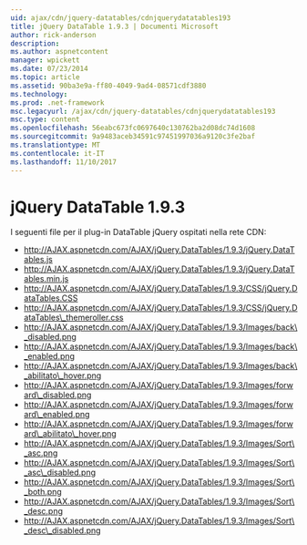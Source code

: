 ```yaml
---
uid: ajax/cdn/jquery-datatables/cdnjquerydatatables193
title: jQuery DataTable 1.9.3 | Documenti Microsoft
author: rick-anderson
description: 
ms.author: aspnetcontent
manager: wpickett
ms.date: 07/23/2014
ms.topic: article
ms.assetid: 90ba3e9a-ff80-4049-9ad4-08571cdf3880
ms.technology: 
ms.prod: .net-framework
msc.legacyurl: /ajax/cdn/jquery-datatables/cdnjquerydatatables193
msc.type: content
ms.openlocfilehash: 56eabc673fc0697640c130762ba2d08dc74d1608
ms.sourcegitcommit: 9a9483aceb34591c97451997036a9120c3fe2baf
ms.translationtype: MT
ms.contentlocale: it-IT
ms.lasthandoff: 11/10/2017
---
```

<a name="jquery-datatables-193"></a>jQuery DataTable 1.9.3
====================
I seguenti file per il plug-in DataTable jQuery ospitati nella rete CDN:

- http://AJAX.aspnetcdn.com/AJAX/jQuery.DataTables/1.9.3/jQuery.DataTables.js
- http://AJAX.aspnetcdn.com/AJAX/jQuery.DataTables/1.9.3/jQuery.DataTables.min.js
- http://AJAX.aspnetcdn.com/AJAX/jQuery.DataTables/1.9.3/CSS/jQuery.DataTables.CSS
- http://AJAX.aspnetcdn.com/AJAX/jQuery.DataTables/1.9.3/CSS/jQuery.DataTables\_themeroller.css
- http://AJAX.aspnetcdn.com/AJAX/jQuery.DataTables/1.9.3/Images/back\_disabled.png
- http://AJAX.aspnetcdn.com/AJAX/jQuery.DataTables/1.9.3/Images/back\_enabled.png
- http://AJAX.aspnetcdn.com/AJAX/jQuery.DataTables/1.9.3/Images/back\_abilitato\_hover.png
- http://AJAX.aspnetcdn.com/AJAX/jQuery.DataTables/1.9.3/Images/forward\_disabled.png
- http://AJAX.aspnetcdn.com/AJAX/jQuery.DataTables/1.9.3/Images/forward\_enabled.png
- http://AJAX.aspnetcdn.com/AJAX/jQuery.DataTables/1.9.3/Images/forward\_abilitato\_hover.png
- http://AJAX.aspnetcdn.com/AJAX/jQuery.DataTables/1.9.3/Images/Sort\_asc.png
- http://AJAX.aspnetcdn.com/AJAX/jQuery.DataTables/1.9.3/Images/Sort\_asc\_disabled.png
- http://AJAX.aspnetcdn.com/AJAX/jQuery.DataTables/1.9.3/Images/Sort\_both.png
- http://AJAX.aspnetcdn.com/AJAX/jQuery.DataTables/1.9.3/Images/Sort\_desc.png
- http://AJAX.aspnetcdn.com/AJAX/jQuery.DataTables/1.9.3/Images/Sort\_desc\_disabled.png
